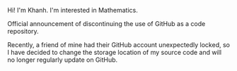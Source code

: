 Hi! I'm Khanh. I'm interested in Mathematics.

Official announcement of discontinuing the use of GitHub as a code repository. 

Recently, a friend of mine had their GitHub account unexpectedly locked, so I have decided to change the storage location of my source code and will no longer regularly update on GitHub.
